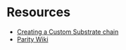 # Resources
* [Creating a Custom Substrate chain](https://substrate.readme.io/docs/creating-a-custom-substrate-chain)
* [Parity Wiki](https://wiki.parity.io/)

